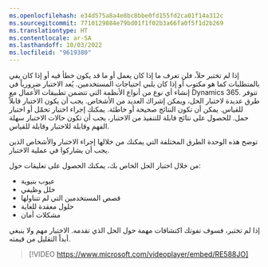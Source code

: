 ```yaml
---
ms.openlocfilehash: e34d575a8a4e8bc8bbe0fd155fd2ca01f14a312c
ms.sourcegitcommit: 7710129884e79bd01f1f02b3a66fa0f5f1d2b269
ms.translationtype: HT
ms.contentlocale: ar-SA
ms.lasthandoff: 10/03/2022
ms.locfileid: "9619380"
---
```

إذا لم تختبر حلاً، فلن تعرف ما إذا كان يعمل أو ما قد يكون خطأ فيه أو إذا كان يفي بالمتطلبات كما هو مكتوب أو إذا كان يلبي احتياجات المستخدمين. يُعد الاختبار ضرورياً في إنشاء أي نوع من أنواع الأنظمة التي تتضمن تطبيقات الأعمال مع Dynamics 365. تتوفر طرق عديدة لاختبار الحل، ويمكن إشراك العديد من الأشخاص. يجب أن يكون الاختبار قابلاً للقياس. يمكن أن تكون النتائج صحيحة أو خاطئة. يمكنك إجراء اختبار تحمّل أو اختبار حمل. للحصول على نتائج قابلة للتنفيذ من الاختبار، يجب أن تكون حالات الاختبار سهلة الفهم وقابلة للاختبار وقابلة للقياس. 

توضح هذه الوحدة الطرق المختلفة التي يمكنك من خلالها إجراء الاختبار والأشخاص الذين يجب أن يشاركوا في عملية الاختبار.

من خلال اختبار الحل الخاص بك، يمكنك الحصول على تعليقات حول:

- عيوب بنيوية
- خلل وظيفي
- قصص المستخدمين التي لم تتناولها
- حلول معقدة للغاية
- مشكلات أمان

إذا لم تختبر، فسوف تفوتك اكتشافات مهمة حول الحل الذي تقدمه. الاختبار مهم ولا ينبغي أبداً التقليل من قيمته.

> [!VIDEO https://www.microsoft.com/videoplayer/embed/RE588JO]

